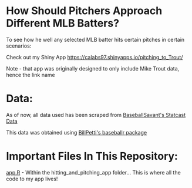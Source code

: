 # How Should Pitchers Approach Different MLB Batters? 

To see how he well any selected MLB batter hits certain pitches in certain scenarios:  

Check out my Shiny App https://calabs97.shinyapps.io/pitching_to_Trout/

Note - that app was originally designed to only include Mike Trout data, hence the link name

# Data:

As of now, all data used has been scraped from [BaseballSavant's Statcast Data](https://baseballsavant.mlb.com/statcast_search)  

This data was obtained using [BillPetti's baseballr package](https://github.com/BillPetti/baseballr)  

# Important Files In This Repository:  

[app.R](https://github.com/MikeCalabro/pitching-to-Trout/blob/master/pitching_to_Trout/app.R)  -  Within the hitting_and_pitching_app folder... This is where all the code to my app lives!

